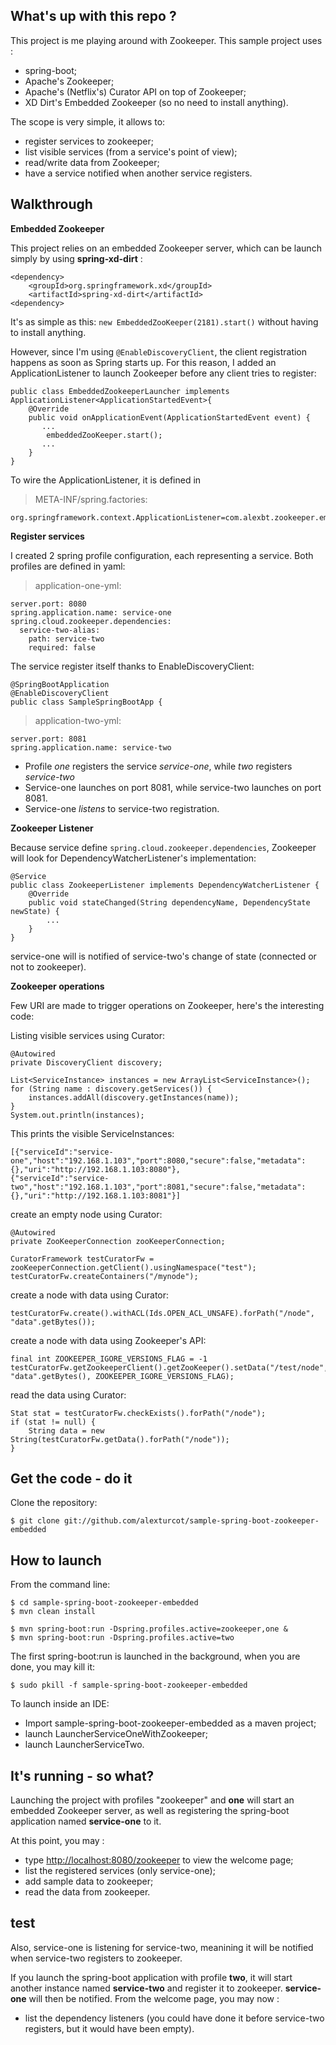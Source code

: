 What's up with this repo ?
-------------------
This project is me playing around with Zookeeper. This sample project uses :
* spring-boot;
* Apache's Zookeeper;
* Apache's (Netflix's) Curator API on top of Zookeeper;
* XD Dirt's Embedded Zookeeper (so no need to install anything).

The scope is very simple, it allows to:
* register services to zookeeper;
* list visible services (from a service's point of view);
* read/write data from Zookeeper;
* have a service notified when another service registers.


Walkthrough
-------------------
**Embedded Zookeeper**

This project relies on an embedded Zookeeper server, which can be launch simply by using **spring-xd-dirt** :

```
<dependency>
	<groupId>org.springframework.xd</groupId>
	<artifactId>spring-xd-dirt</artifactId>
<dependency>
```

It's as simple as this: ```new EmbeddedZooKeeper(2181).start()``` without having to install anything.

However, since I'm using ```@EnableDiscoveryClient```, the client registration happens as soon as Spring starts up. For this reason, I added an ApplicationListener to launch Zookeeper before any client tries to register: 
```
public class EmbeddedZookeeperLauncher implements ApplicationListener<ApplicationStartedEvent>{
	@Override
	public void onApplicationEvent(ApplicationStartedEvent event) {
	   ...
		embeddedZooKeeper.start();
	   ...
    }
}
```

To wire the ApplicationListener, it is defined in 
> META-INF/spring.factories:

```
org.springframework.context.ApplicationListener=com.alexbt.zookeeper.embedded.EmbeddedZookeeperLauncher
```


**Register services**

I created 2 spring profile configuration, each representing a service. 
Both profiles are defined in yaml:

> application-one-yml:
```
server.port: 8080
spring.application.name: service-one
spring.cloud.zookeeper.dependencies:
  service-two-alias:
    path: service-two
    required: false
```

The service register itself thanks to EnableDiscoveryClient:
```
@SpringBootApplication
@EnableDiscoveryClient
public class SampleSpringBootApp {
```

> application-two-yml:
```
server.port: 8081
spring.application.name: service-two
```

* Profile *one* registers the service *service-one*, while *two* registers *service-two*
* Service-one launches on port 8081, while service-two launches on port 8081.
* Service-one *listens* to service-two registration.


**Zookeeper Listener**

Because service define ```spring.cloud.zookeeper.dependencies```, Zookeeper will look for DependencyWatcherListener's implementation:

```
@Service
public class ZookeeperListener implements DependencyWatcherListener {
	@Override
	public void stateChanged(String dependencyName, DependencyState newState) {
		...
	}
}
```	

service-one will is notified of service-two's change of state (connected or not to zookeeper). 

**Zookeeper operations**

Few URI are made to trigger operations on Zookeeper, here's the interesting code:

Listing visible services using Curator:

```
@Autowired
private DiscoveryClient discovery;

List<ServiceInstance> instances = new ArrayList<ServiceInstance>();
for (String name : discovery.getServices()) {
	instances.addAll(discovery.getInstances(name));
}
System.out.println(instances);
```

This prints the visible ServiceInstances:
```
[{"serviceId":"service-one","host":"192.168.1.103","port":8080,"secure":false,"metadata":{},"uri":"http://192.168.1.103:8080"},
{"serviceId":"service-two","host":"192.168.1.103","port":8081,"secure":false,"metadata":{},"uri":"http://192.168.1.103:8081"}]
```


create an empty node using Curator:

```
@Autowired
private ZooKeeperConnection zooKeeperConnection;
	
CuratorFramework testCuratorFw = zooKeeperConnection.getClient().usingNamespace("test");
testCuratorFw.createContainers("/mynode");
```

create a node with data using Curator:

```
testCuratorFw.create().withACL(Ids.OPEN_ACL_UNSAFE).forPath("/node", "data".getBytes());
```

create a node with data using Zookeeper's API:
```
final int ZOOKEEPER_IGORE_VERSIONS_FLAG = -1
testCuratorFw.getZookeeperClient().getZooKeeper().setData("/test/node", "data".getBytes(), ZOOKEEPER_IGORE_VERSIONS_FLAG);
```

read the data using Curator:

```	
Stat stat = testCuratorFw.checkExists().forPath("/node");
if (stat != null) {
	String data = new String(testCuratorFw.getData().forPath("/node"));
}
```



Get the code - do it
-------------------
Clone the repository:

    $ git clone git://github.com/alexturcot/sample-spring-boot-zookeeper-embedded



How to launch
-------------------
From the command line:

    $ cd sample-spring-boot-zookeeper-embedded
    $ mvn clean install
    
    $ mvn spring-boot:run -Dspring.profiles.active=zookeeper,one &
    $ mvn spring-boot:run -Dspring.profiles.active=two
    
The first spring-boot:run is launched in the background, when you are done, you may kill it:

    $ sudo pkill -f sample-spring-boot-zookeeper-embedded
    
To launch inside an IDE:
* Import sample-spring-boot-zookeeper-embedded as a maven project;
* launch LauncherServiceOneWithZookeeper;
* launch LauncherServiceTwo.

It's running - so what?
-------------------
Launching the project with profiles "zookeeper" and **one** will start an embedded Zookeeper server, as well as registering the spring-boot application named **service-one** to it.

At this point, you may :
* type [http://localhost:8080/zookeeper](http://localhost:8080/zookeeper) to view the welcome page;
* list the registered services (only service-one);
* add sample data to zookeeper;
* read the data from zookeeper.
## test
Also, service-one is listening for service-two, meanining it will be notified when service-two registers to zookeeper.

If you launch the spring-boot application with profile **two**, it will start another instance named **service-two** and register it to zookeeper. **service-one** will then be notified. From the welcome page, you may now :

* list the dependency listeners (you could have done it before service-two registers, but it would have been empty).
